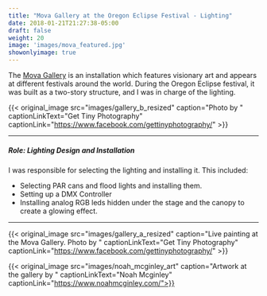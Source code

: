 ```yaml
---
title: "Mova Gallery at the Oregon Eclipse Festival - Lighting"
date: 2018-01-21T21:27:38-05:00
draft: false
weight: 20
image: 'images/mova_featured.jpg'
showonlyimage: true
---
```


The [Mova Gallery](https://www.facebook.com/mova.gallery/) is an installation which features visionary art and 
appears at different festivals around the world.  During the Oregon Eclipse festival, it was built as a two-story
structure, and I was in charge of the lighting.

<!--more-->

{{< original_image src="images/gallery_b_resized" caption="Photo by " captionLinkText="Get Tiny Photography" captionLink="https://www.facebook.com/gettinyphotography/" >}} 

---

##### Role: Lighting Design and Installation

I was responsible for selecting the lighting and installing it. This included:

* Selecting PAR cans and flood lights and installing them.
* Setting up a DMX Controller
* Installing analog RGB leds hidden under the stage and the canopy to create a glowing effect.

---

{{< original_image src="images/gallery_a_resized" caption="Live painting at the Mova Gallery.  Photo by " captionLinkText="Get Tiny Photography" captionLink="https://www.facebook.com/gettinyphotography/" >}} 

{{< original_image src="images/noah_mcginley_art" caption="Artwork at the gallery by " captionLinkText="Noah Mcginley" captionLink="https://www.noahmcginley.com/">}}



